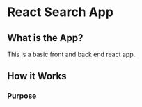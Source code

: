 # React Search App

## What is the App?

This is a basic front and back end react app. 

## How it Works

### Purpose

